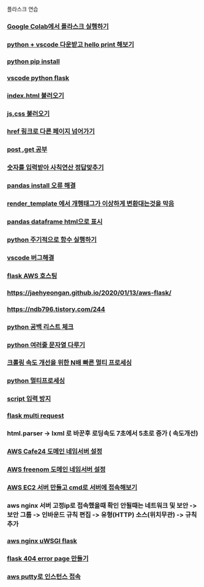 플라스크 연습


### [Google Colab에서 플라스크 실행하기](https://medium.com/@kshitijvijay271199/flask-on-google-colab-f6525986797b8)
### [python + vscode 다운받고 hello print 해보기](https://blog.naver.com/PostView.nhn?blogId=wideeyed&logNo=221439098133)
### [python pip install](https://076923.github.io/posts/Python-28/#reference-1)
### [vscode python flask](https://m.blog.naver.com/PostView.nhnblogId=poiulkj321&logNo=221367665053&proxyReferer=https:%2F%2Fwww.google.com%2F)
### [index.html 불러오기](https://niceman.tistory.com/151)
### [js,css 불러오기](https://infinitt.tistory.com/119?category=1071293)
### [href 링크로 다른 페이지 넘어가기](https://tariat.tistory.com/761)
### [post ,get 공부](https://medium.com/@mystar09070907/flask%EB%A1%9C-get-post-%EC%9A%94%EC%B2%AD-%EB%B3%B4%EB%82%B4%EA%B8%B0-1-57d8f4559793)
### [숫자를 입력받아 사칙연산 정답맞추기](https://infinitt.tistory.com/269?category=1071293)
### [pandas install 오류 해결](https://stackoverflow.com/questions/60763529/unable-to-import-pandas-pandas-libs-window-aggregations)
### [render_template 에서 개행태그가 이상하게 변환대는것을 막음](https://stackoverrun.com/ko/q/12663581)
### [pandas dataframe html으로 표시](https://stackoverflow.com/questions/22180993/pandas-dataframe-display-on-a-webpage)
### [python 주기적으로 함수 실행하기](https://1byte.tistory.com/18)
### [vscode 버그해결](https://www.it-swarm.dev/ko/python/visual-studio-code-%EB%82%B4%EB%B6%80%EC%97%90%EC%84%9C-python-%EC%8B%A4%ED%96%89%EC%8B%9C-%EC%9E%98%EB%AA%BB%EB%90%9C-%EA%B5%AC%EB%AC%B8-%EC%98%A4%EB%A5%98/805777607/)
### [flask AWS 호스팅](http://yonggari.com/set_to_python_server/)
### https://jaehyeongan.github.io/2020/01/13/aws-flask/
### https://ndb796.tistory.com/244
### [python 공백 리스트 체크](https://hashcode.co.kr/questions/22/%EB%B9%88-%EB%A6%AC%EC%8A%A4%ED%8A%B8%EB%A5%BC-%ED%99%95%EC%9D%B8%ED%95%98%EB%8A%94-%EB%B0%A9%EB%B2%95%EC%9D%84-%EA%B0%80%EB%A5%B4%EC%B3%90%EC%A3%BC%EC%84%B8%EC%9A%94)

### [python 여러줄 문자열 다루기](https://ledgku.tistory.com/44)
### [크롤링 속도 개선을 위한 N배 빠른 멀티 프로세싱](https://beomi.github.io/2017/07/05/HowToMakeWebCrawler-with-Multiprocess/)
### [python 멀티프로세싱](https://sungmin-joo.tistory.com/11)
### [script 입력 방지](https://www.it-swarm.dev/ko/javascript/javascript%EC%97%90%EC%84%9C-html-%EB%B0%8F-%EC%8A%A4%ED%81%AC%EB%A6%BD%ED%8A%B8-%EC%82%BD%EC%9E%85-%EB%B0%A9%EC%A7%80/1044047794/)
### [flask multi request](https://medium.com/@dkhd/handling-multiple-requests-on-flask-60208eacc154)
### html.parser -> lxml 로 바꾼후 로딩속도 7초에서 5초로 증가 ( 속도개선)

### [AWS Cafe24 도메인 네임서버 설정](https://teddylee777.github.io/aws/%EC%95%84%EB%A7%88%EC%A1%B4AWS-%EC%9D%B8%EC%8A%A4%ED%84%B4%EC%8A%A4-%EB%8F%84%EB%A9%94%EC%9D%B8-%EC%97%B0%EA%B2%B0%ED%95%98%EA%B8%B0)
### [AWS freenom 도메인 네임서버 설정](https://medium.com/@rlatla626/route-53%EC%9D%84-%EC%9D%B4%EC%9A%A9%ED%95%9C-%EB%8F%84%EB%A9%94%EC%9D%B8-%EC%97%B0%EA%B2%B0-f92aaeedf6ea)
### [AWS EC2 서버 만들고 cmd로 서버에 접속해보기](https://www.youtube.com/watch?v=7-zwChaCYzA)
### aws nginx 서버 고정ip로 접속했을때 확인 안될때는 네트워크 및 보안 -> 보안 그룹 -> 인바운드 규칙 편집 -> 유형(HTTP) 소스(위치무관) -> 규칙추가
### [aws nginx uWSGI flask](https://teddylee777.github.io/aws/flask-aws-nginx-%EC%84%A4%EC%A0%95%EB%B0%A9%EB%B2%95)
### [flask 404 error page 만들기](https://webisfree.com/2017-09-29/python-flask%EC%97%90%EC%84%9C-custom-404-page-%EB%A7%8C%EB%93%9C%EB%8A%94-%EB%B0%A9%EB%B2%95)
### [aws putty로 인스턴스 접속](https://docs.aws.amazon.com/AWSEC2/latest/UserGuide/putty.html?icmpid=docs_ec2_console)
